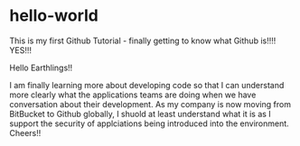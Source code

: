 # hello-world
This is my first Github Tutorial - finally getting to know what Github is!!!!  YES!!!

Hello Earthlings!!

I am finally learning more about developing code so that I can understand more clearly what the applications teams are doing when we have conversation about their development. As my company is now moving from BitBucket to Github globally, I shuold at least understand what it is as I support the security of applciations being introduced into the environment. Cheers!!


